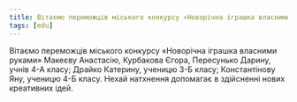 ```yaml
---
title: Вітаємо переможців міського конкурсу «Новорічна іграшка власними руками»
tags: [edu]
---
```


Вітаємо переможців міського конкурсу «Новорічна іграшка власними руками» Макеєву Анастасію, Курбакова Єгора, Пересунько Дарину, учнів 4-А класу; Драйко Катерину, ученицю 3-Б класу; Константінову Яну, ученицю 4-Б класу. Нехай натхнення допомагає в здійсненні нових креативних ідей.

<slideshow></slideshow>
